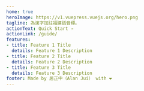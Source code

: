 ```yaml
---
home: true
heroImage: https://v1.vuepress.vuejs.org/hero.png
tagline: 為漢字加註福建話音標。
actionText: Quick Start →
actionLink: /guide/
features:
- title: Feature 1 Title
  details: Feature 1 Description
- title: Feature 2 Title
  details: Feature 2 Description
- title: Feature 3 Title
  details: Feature 3 Description
footer: Made by 居正中（Alan Jui） with ❤️
---
```

